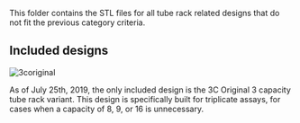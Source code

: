 This folder contains the STL files for all tube rack related designs that do not fit the previous category criteria.

## Included designs

![3coriginal](https://i.imgur.com/rNn1stB.png)

As of July 25th, 2019, the only included design is the 3C Original 3 capacity tube rack variant. This design is specifically built for triplicate assays, for cases when a capacity of 8, 9, or 16 is unnecessary.
